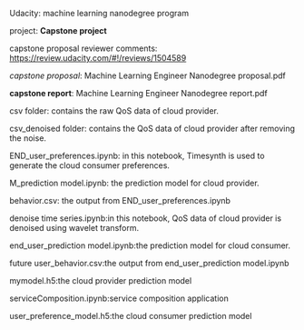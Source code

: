 Udacity: machine learning nanodegree program 

project: **Capstone project**

capstone proposal reviewer comments: 
https://review.udacity.com/#!/reviews/1504589

*capstone proposal*: Machine Learning Engineer Nanodegree proposal.pdf

**capstone report**: Machine Learning Engineer Nanodegree report.pdf

csv folder: contains the raw QoS data of cloud provider.

csv_denoised folder: contains the QoS data of cloud provider after removing the noise.

END_user_preferences.ipynb: in this notebook, Timesynth is used to generate the cloud consumer preferences. 

M_prediction model.ipynb: the prediction model for cloud provider.

behavior.csv: the output from END_user_preferences.ipynb

denoise time series.ipynb:in this notebook, QoS data of cloud provider is denoised using wavelet transform.

end_user_prediction model.ipynb:the prediction model for cloud consumer.

future user_behavior.csv:the output from end_user_prediction model.ipynb

mymodel.h5:the cloud provider prediction model 

serviceComposition.ipynb:service composition application

user_preference_model.h5:the cloud consumer prediction model 

